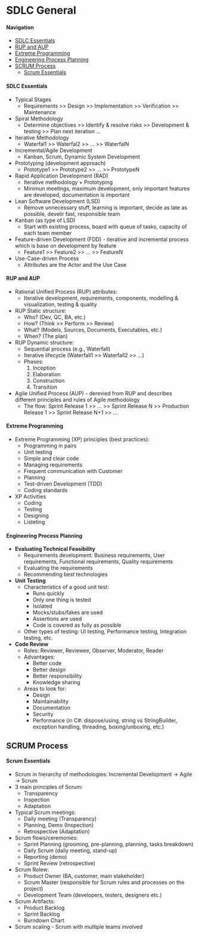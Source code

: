 # SDLC General

#### Navigation
- [SDLC Essentials](https://github.com/kakarotto67/KnowledgeBank/blob/master/SDLC/Basics.md#sdlc-essentials)
- [RUP and AUP](https://github.com/kakarotto67/KnowledgeBank/blob/master/SDLC/Basics.md#rup-and-aup)
- [Extreme Programming](https://github.com/kakarotto67/KnowledgeBank/blob/master/SDLC/Basics.md#extreme-programming)
- [Engineering Process Planning](https://github.com/kakarotto67/KnowledgeBank/blob/master/SDLC/Basics.md#engineering-process-planning)
- [SCRUM Process](https://github.com/kakarotto67/KnowledgeBank/blob/master/SDLC/Basics.md#scrum-process)
  - [Scrum Essentials](https://github.com/kakarotto67/KnowledgeBank/blob/master/SDLC/Basics.md#scrum-essentials)

#### SDLC Essentials
- Typical Stages
  - Requirements >> Design >> Implementation >> Verification >> Maintenance
- Spiral Methodology
  - Determine objectives >> Identify & resolve risks >> Development & testing >> Plan next iteration ...
- Iterative Methodology
  - Waterfal1 >> Waterfal2 >> ... >> WaterfalN
- Incremental/Agile Development
  - Kanban, Scrum, Dynamic System Development
- Prototyping (development approach)
  - Prototype1 >> Prototype2 >> ... >> PrototypeN
- Rapid Application Development (RAD)
  - Iterative methodology + Prototyping
  - Minimun meetings, maximum development, only important features are developed, documentation is important
- Lean Software Development (LSD)
  - Remove unnecessary stuff, learning is important, decide as late as possible, develir fast, responsible team
- Kanban (as type of LSD)
  - Start with existing process, board with queue of tasks, capacity of each team member
- Feature-driven Development (FDD) - iterative and incremental process which is base on development by feature
  - Feature1 >> Feature2 >> ... >> FeatureN
- Use-Case-driven Process
  - Attributes are the Actor and the Use Case

#### RUP and AUP
- Rational Unified Process (RUP) attributes:
  - Iterative development, requirements, components, modelling & visualization, testing & quality
- RUP Static structure:
  - Who? (Dev, QC, BA, etc.)
  - How? (Think >> Perform >> Review)
  - What? (Models, Sources, Documents, Executables, etc.)
  - When? (The plan)
- RUP Dynamic structure:
  - Sequential process (e.g., Waterfall)
  - Iterative lifecycle (Waterfall1 >> Waterfall2 >> ...)
  - Phases:
    1. Inception
    2. Elaboration
    3. Construction
    4. Transition
- Agile Unified Process (AUP) - derevied from RUP and describes different principles and rules of Agile methodology
  - The flow: Sprint Release 1 >> ... >> Sprint Release N >> Production Release 1 >> Sprint Release N+1 >> ...

#### Extreme Programming
- Extreme Programming (XP) principles (best practices):
  - Programming in pairs
  - Unit testing
  - Simple and clear code
  - Managing requirements
  - Frequent communication with Customer
  - Planning
  - Test-driven Development (TDD)
  - Coding standards
- XP Activities
  - Coding
  - Testing
  - Designing
  - Listeting

#### Engineering Process Planning
- **Evaluating Technical Feasibility**
  - Requirements development: Business requirements, User requirements, Functional requirements, Quality requirements
  - Evaluating the requirements
  - Recommending best technologies
- **Unit Testing**
  - Characteristics of a good unit test:
    - Runs quickly
    - Only one thing is tested
    - Isolated
    - Mocks/stubs/fakes are used
    - Assertions are used
    - Code is covered as fully as possible
  - Other types of testing: UI testing, Performance testing, Integration testing, etc.
- **Code Review**
  - Roles: Reviewer, Reviewee, Observer, Moderator, Reader
  - Advantages:
    - Better code
    - Better design
    - Better responsibility
    - Knowledge sharing
  - Areas to look for:
    - Design
    - Maintainability
    - Documentation
    - Security
    - Performance (in C#: dispose/using, string vs StringBuilder, exception handling, threading, boxing/unboxing, etc.)

## SCRUM Process
#### Scrum Essentials
- Scrum in hierarchy of methodologies: Incremental Development -> Agile -> Scrum
- 3 main principles of Scrum:
  - Transparency
  - Inspection
  - Adaptation
- Typical Scrum meetings:
  - Daily meeting (Transparency)
  - Planning, Demo (Inspection)
  - Retrospective (Adaptation)
- Scrum flows/ceremonies:
  - Sprint Planning (grooming, pre-planning, planning, tasks breakdown)
  - Daily Scrum (daily meeting, stand-up)
  - Reporting (demo)
  - Sprint Review (retrospective)
- Scrum Rolew:
  - Product Owner (BA, customer, main stakeholder)
  - Scrum Master (responsible for Scrum rules and processes on the project)
  - Development Team (developers, testers, designers etc.)
- Scrum Artifacts:
  - Product Backlog
  - Sprint Backlog
  - Burndown Chart
- Scrum scaling - Scrum with multiple teams involved
